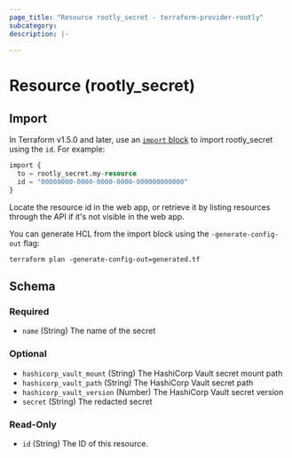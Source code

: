 ```yaml
---
page_title: "Resource rootly_secret - terraform-provider-rootly"
subcategory:
description: |-
    
---
```


# Resource (rootly_secret)





## Import

In Terraform v1.5.0 and later, use an [`import` block](https://developer.hashicorp.com/terraform/language/import) to import rootly_secret using the `id`. For example:

```terraform
import {
  to = rootly_secret.my-resource
  id = "00000000-0000-0000-0000-000000000000"
}
```

Locate the resource id in the web app, or retrieve it by listing resources through the API if it's not visible in the web app.

You can generate HCL from the import block using the `-generate-config-out` flag:

```console
terraform plan -generate-config-out=generated.tf
```

<!-- schema generated by tfplugindocs -->
## Schema

### Required

- `name` (String) The name of the secret

### Optional

- `hashicorp_vault_mount` (String) The HashiCorp Vault secret mount path
- `hashicorp_vault_path` (String) The HashiCorp Vault secret path
- `hashicorp_vault_version` (Number) The HashiCorp Vault secret version
- `secret` (String) The redacted secret

### Read-Only

- `id` (String) The ID of this resource.
